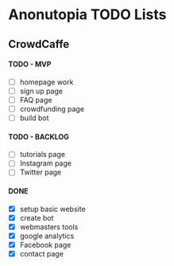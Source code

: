 # Anonutopia TODO Lists

## CrowdCaffe

#### TODO - MVP

- [ ] homepage work
- [ ] sign up page
- [ ] FAQ page
- [ ] crowdfunding page
- [ ] build bot

#### TODO - BACKLOG

- [ ] tutorials page
- [ ] Instagram page
- [ ] Twitter page

#### DONE

- [x] setup basic website
- [x] create bot
- [x] webmasters tools
- [x] google analytics
- [x] Facebook page
- [x] contact page
